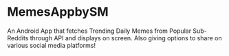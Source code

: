 # MemesAppbySM

An Android App that fetches Trending Daily Memes from Popular Sub-Reddits through API and displays on screen. Also giving options to share on various social media platforms!
